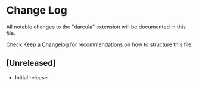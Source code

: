 # Change Log

All notable changes to the "darcula" extension will be documented in this file.

Check [Keep a Changelog](http://keepachangelog.com/) for recommendations on how to structure this file.

## [Unreleased]

- Initial release
